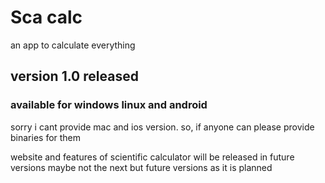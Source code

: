 # Sca calc
an app to calculate everything


## version 1.0 released


### available for windows linux and android
sorry i cant provide mac and ios version.
so, if anyone can please provide binaries for them

website and features of scientific calculator will be released in future versions
maybe not the next but future versions as it is planned

[1]: qt.io
